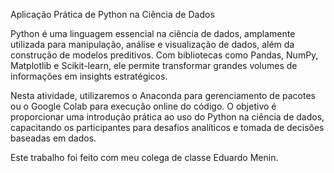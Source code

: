 Aplicação Prática de Python na Ciência de Dados

Python é uma linguagem essencial na ciência de dados, amplamente utilizada para manipulação, análise e visualização de dados, além da construção de modelos preditivos. 
Com bibliotecas como Pandas, NumPy, Matplotlib e Scikit-learn, ele permite transformar grandes volumes de informações em insights estratégicos.

Nesta atividade, utilizaremos o Anaconda para gerenciamento de pacotes ou o Google Colab para execução online do código. 
O objetivo é proporcionar uma introdução prática ao uso do Python na ciência de dados, capacitando os participantes para desafios analíticos e tomada de decisões baseadas em dados.

Este trabalho foi feito com meu colega de classe Eduardo Menin.
